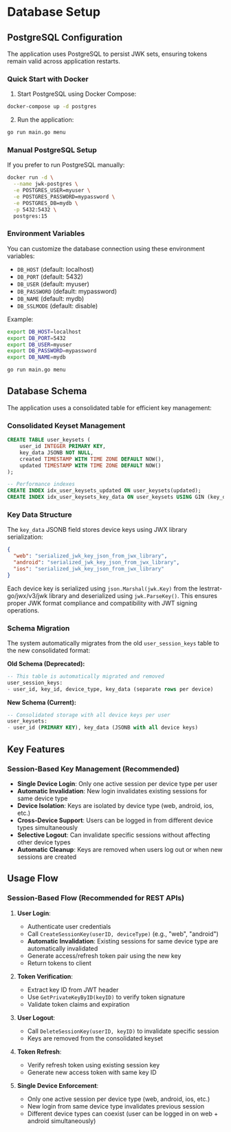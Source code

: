 # Database Setup

## PostgreSQL Configuration

The application uses PostgreSQL to persist JWK sets, ensuring tokens remain valid across application restarts.

### Quick Start with Docker

1. Start PostgreSQL using Docker Compose:
```bash
docker-compose up -d postgres
```

2. Run the application:
```bash
go run main.go menu
```

### Manual PostgreSQL Setup

If you prefer to run PostgreSQL manually:

```bash
docker run -d \
  --name jwk-postgres \
  -e POSTGRES_USER=myuser \
  -e POSTGRES_PASSWORD=mypassword \
  -e POSTGRES_DB=mydb \
  -p 5432:5432 \
  postgres:15
```

### Environment Variables

You can customize the database connection using these environment variables:

- `DB_HOST` (default: localhost)
- `DB_PORT` (default: 5432)
- `DB_USER` (default: myuser)
- `DB_PASSWORD` (default: mypassword)
- `DB_NAME` (default: mydb)
- `DB_SSLMODE` (default: disable)

Example:
```bash
export DB_HOST=localhost
export DB_PORT=5432
export DB_USER=myuser
export DB_PASSWORD=mypassword
export DB_NAME=mydb

go run main.go menu
```

## Database Schema

The application uses a consolidated table for efficient key management:

### Consolidated Keyset Management
```sql
CREATE TABLE user_keysets (
    user_id INTEGER PRIMARY KEY,
    key_data JSONB NOT NULL,
    created TIMESTAMP WITH TIME ZONE DEFAULT NOW(),
    updated TIMESTAMP WITH TIME ZONE DEFAULT NOW()
);

-- Performance indexes
CREATE INDEX idx_user_keysets_updated ON user_keysets(updated);
CREATE INDEX idx_user_keysets_key_data ON user_keysets USING GIN (key_data);
```

### Key Data Structure
The `key_data` JSONB field stores device keys using JWX library serialization:
```json
{
  "web": "serialized_jwk_key_json_from_jwx_library",
  "android": "serialized_jwk_key_json_from_jwx_library",
  "ios": "serialized_jwk_key_json_from_jwx_library"
}
```

Each device key is serialized using `json.Marshal(jwk.Key)` from the lestrrat-go/jwx/v3/jwk library and deserialized using `jwk.ParseKey()`. This ensures proper JWK format compliance and compatibility with JWT signing operations.

### Schema Migration
The system automatically migrates from the old `user_session_keys` table to the new consolidated format:

**Old Schema (Deprecated):**
```sql
-- This table is automatically migrated and removed
user_session_keys:
- user_id, key_id, device_type, key_data (separate rows per device)
```

**New Schema (Current):**
```sql
-- Consolidated storage with all device keys per user
user_keysets:
- user_id (PRIMARY KEY), key_data (JSONB with all device keys)
```

## Key Features

### Session-Based Key Management (Recommended)
- **Single Device Login**: Only one active session per device type per user
- **Automatic Invalidation**: New login invalidates existing sessions for same device type
- **Device Isolation**: Keys are isolated by device type (web, android, ios, etc.)
- **Cross-Device Support**: Users can be logged in from different device types simultaneously
- **Selective Logout**: Can invalidate specific sessions without affecting other device types
- **Automatic Cleanup**: Keys are removed when users log out or when new sessions are created



## Usage Flow

### Session-Based Flow (Recommended for REST APIs)
1. **User Login**: 
   - Authenticate user credentials
   - Call `CreateSessionKey(userID, deviceType)` (e.g., "web", "android")
   - **Automatic Invalidation**: Existing sessions for same device type are automatically invalidated
   - Generate access/refresh token pair using the new key
   - Return tokens to client

2. **Token Verification**:
   - Extract key ID from JWT header
   - Use `GetPrivateKeyByID(keyID)` to verify token signature
   - Validate token claims and expiration

3. **User Logout**:
   - Call `DeleteSessionKey(userID, keyID)` to invalidate specific session
   - Keys are removed from the consolidated keyset

4. **Token Refresh**:
   - Verify refresh token using existing session key
   - Generate new access token with same key ID

5. **Single Device Enforcement**:
   - Only one active session per device type (web, android, ios, etc.)
   - New login from same device type invalidates previous session
   - Different device types can coexist (user can be logged in on web + android simultaneously)

